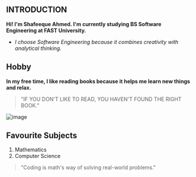 ## INTRODUCTION
**Hi! I'm Shafeeque Ahmed. I'm currently studying BS Software Engineering at FAST University.** 
- *I choose Software Engineering because it combines creativity with analytical thinking.*




## Hobby
**In my free time, I like reading books because it helps me learn new things and relax.**
>"IF YOU DON'T LIKE TO READ, YOU HAVEN'T FOUND THE RIGHT BOOK."

![image](https://encrypted-tbn0.gstatic.com/images?q=tbn:ANd9GcTW1fZe--GxAnwQ_hPdGZt7bRh-pLCrpfirjg&usqp=CAU)



## Favourite Subjects
1. Mathematics
2. Computer Science 

>"Coding is math's way of solving real-world problems."


